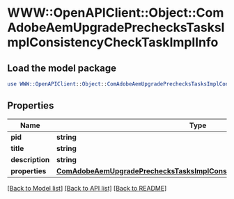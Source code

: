 # WWW::OpenAPIClient::Object::ComAdobeAemUpgradePrechecksTasksImplConsistencyCheckTaskImplInfo

## Load the model package
```perl
use WWW::OpenAPIClient::Object::ComAdobeAemUpgradePrechecksTasksImplConsistencyCheckTaskImplInfo;
```

## Properties
Name | Type | Description | Notes
------------ | ------------- | ------------- | -------------
**pid** | **string** |  | [optional] 
**title** | **string** |  | [optional] 
**description** | **string** |  | [optional] 
**properties** | [**ComAdobeAemUpgradePrechecksTasksImplConsistencyCheckTaskImplProperties**](ComAdobeAemUpgradePrechecksTasksImplConsistencyCheckTaskImplProperties.md) |  | [optional] 

[[Back to Model list]](../README.md#documentation-for-models) [[Back to API list]](../README.md#documentation-for-api-endpoints) [[Back to README]](../README.md)


